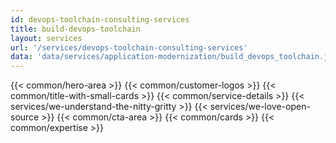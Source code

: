 ```yaml
---
id: devops-toolchain-consulting-services
title: build-devops-toolchain
layout: services
url: '/services/devops-toolchain-consulting-services'
data: 'data/services/application-modernization/build_devops_toolchain.json'
---
```



{{< common/hero-area >}}
{{< common/customer-logos >}}
{{< common/title-with-small-cards >}}
{{< common/service-details >}}
{{< services/we-understand-the-nitty-gritty >}}
{{< services/we-love-open-source >}}
{{< common/cta-area >}}
{{< common/cards >}}
{{< common/expertise >}}



